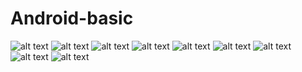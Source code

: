 # Android-basic
![alt text](https://github.com/cahyaamirtha/Android-basic/blob/master/Materi%201.png)
![alt text](https://github.com/cahyaamirtha/Android-basic/blob/master/Materi%202.png)
![alt text](https://github.com/cahyaamirtha/Android-basic/blob/master/Materi%203/inten%20(1).png)
![alt text](https://github.com/cahyaamirtha/Android-basic/blob/master/Materi%203/inten%20(2).png)
![alt text](https://github.com/cahyaamirtha/Android-basic/blob/master/Materi%204/Screenshot_2019-03-18-10-37-52-08.png)
![alt text](https://github.com/cahyaamirtha/Android-basic/blob/master/Materi%204/Screenshot_2019-03-18-10-38-15-44.png)
![alt text](https://github.com/cahyaamirtha/Android-basic/blob/master/Materi%204/Screenshot_2019-03-18-10-38-19-55.png)
![alt text](https://github.com/cahyaamirtha/Android-basic/blob/master/Materi%205/Screenshot_2019-03-19-11-43-45-80.png)
![alt text](https://github.com/cahyaamirtha/Android-basic/blob/master/Materi%205/Screenshot_2019-03-19-11-43-50-04.png)
